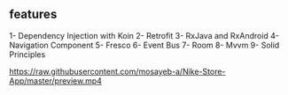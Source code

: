 ## features 
1- Dependency Injection with Koin 
2- Retrofit
3- RxJava and RxAndroid 
4- Navigation Component 
5- Fresco 
6- Event Bus 
7- Room 
8- Mvvm 
9- Solid Principles


https://raw.githubusercontent.com/mosayeb-a/Nike-Store-App/master/preview.mp4
